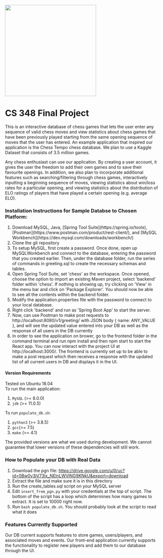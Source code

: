 <img src="https://i.pinimg.com/originals/5e/45/c3/5e45c3f6445fba750c3b4776c7a298fb.gif"  width="300"><img/>

# CS 348 Final Project
This is an interactive database of chess games that lets the user enter any sequence of valid chess moves and view statistics about chess games that have been previously played starting from the same opening sequence of moves that the user has entered. An example application that inspired our application is the Chess Tempo chess database. We plan to use a Kaggle Dataset that consists of 3.5 million games. 

Any chess enthusiast can use our application. By creating a user account, it gives the user the freedom to add their own games and to save their favourite openings. In addition, we also plan to incorporate additional features such as searching/filtering through chess games, interactively inputting a beginning sequence of moves, viewing statistics about win/loss rates for a particular opening, and viewing statistics about the distribution of ELO ratings of players that have played a certain opening (e.g. average ELO).


### Installation Instructions for Sample Databse to Chosen Platform:
<ol>
<li>Download MySQL, Java, [Spring Tool Suite](https://spring.io/tools), [Postman](https://www.postman.com/product/rest-client/), and [MySQL Workbench](https://dev.mysql.com/downloads/workbench/)</li>
<li>Clone the git repository</li>
<li>To setup MySQL, first create a password. Once done, open up MySQLWorkbench and connect to the database, entering the password that you created earlier. Then, under the database folder, run the series of commands in greeting.sql to create the necessary schemas and tables.</li>
<li>Open Spring Tool Suite, set 'chess' as the workspace. Once opened, choose the option to import an existing Maven project, select 'backend' folder within 'chess'. If nothing is showing up, try clicking on 'View' in the menu bar and click on 'Package Explorer'. You should now be able to see all the contents within the backend folder.</li>
<li>Modify the application.properties file with the password to connect to your local database.</li>
<li>Right click 'backend' and run as 'Spring Boot App' to start the server.</li>
<li>Now, can use Postman to make post requests to http://localhost:8080/v1/greeting/ with JSON body { name: ANY_VALUE }, and will see the updated value entered into your DB as well as the response of all users in the DB currently</li>
<li>In order to see the application on brower, go to the frontend folder in the command terminal and run npm install and then npm start to start the React app. You can now interact with the project UI at http://localhost:3000/. The frontend is currently set up to be able to make a post request which then receives a response with the updated list of all current users in DB and displays it in the UI.</li>
</ol>

#### Version Requirements
Tested on Ubuntu 18.04   
To run the main application:
1. `MySQL` (>= 8.0.0)
2. `jdk` (>= 11.0.5)

To run `populate_db.sh`:
1. `python3` (>= 3.8.5)
2. `gcc`(>= 7.5)
3. `make` (>= 4.1)

The provided versions are what we used during development. We cannot guarantee that lower versions of these dependencies will still work.

### How to Populate your DB with Real Data

1. Download the pgn file: https://drive.google.com/u/0/uc?id=0Bw0y3jV73lx_NElnLWVlNG9KNkU&export=download
2. Extract the file and make sure it is in this directory
3. Run the create_tables.sql script on your MySQL server
4. Edit `insert_from_pgn.py` with your credentials at the top of script. The bottom of the script has a loop
which determines how many games to extract. It is set to 10000 right now.
5. Run `bash populate_db.sh`. You should probably look at the script to read what it does

### Features Currently Supported

Our DB current supports features to store games, users/players, and associated moves and events. Our front-end application currently supports the functionality to register new players and add them to our database through the UI.
